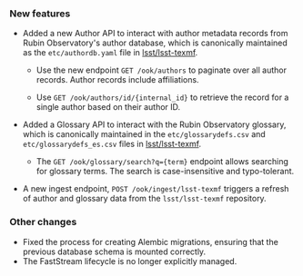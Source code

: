 ### New features

- Added a new Author API to interact with author metadata records from Rubin Observatory's author database, which is canonically maintained as the `etc/authordb.yaml` file in [lsst/lsst-texmf](https://github.com/lsst/lsst-texmf).

  - Use the new endpoint `GET /ook/authors` to paginate over all author records. Author records include affiliations.

  - Use `GET /ook/authors/id/{internal_id}` to retrieve the record for a single author based on their author ID.

- Added a Glossary API to interact with the Rubin Observatory glossary, which is canonically maintained in the `etc/glossarydefs.csv` and `etc/glossarydefs_es.csv` files in [lsst/lsst-texmf](https://github.com/lsst/lsst-texmf).

  - The `GET /ook/glossary/search?q={term}` endpoint allows searching for glossary terms. The search is case-insensitive and typo-tolerant.

- A new ingest endpoint, `POST /ook/ingest/lsst-texmf` triggers a refresh of author and glossary data from the `lsst/lsst-texmf` repository.

### Other changes

- Fixed the process for creating Alembic migrations, ensuring that the previous database schema is mounted correctly.
- The FastStream lifecycle is no longer explicitly managed.
